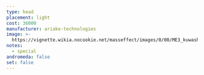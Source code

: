 ```yaml
---
type: head
placement: light
cost: 36000
manufacturer: ariake-technologies
image: >-
  https://vignette.wikia.nocookie.net/masseffect/images/0/00/ME3_kuwashii_visor.png/revision/latest?cb=20120312190654
notes:
  - special
andromeda: false
set: false
---
```

